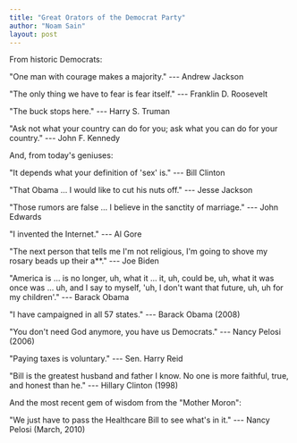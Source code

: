 ```yaml
---
title: "Great Orators of the Democrat Party"
author: "Noam Sain"
layout: post
---
```


From historic Democrats:

"One man with courage makes a majority." --- Andrew Jackson

"The only thing we have to fear is fear itself." --- Franklin D. Roosevelt

"The buck stops here." --- Harry S. Truman

"Ask not what your country can do for you; ask what you can do for your country." --- John F. Kennedy

And, from today's geniuses:

"It depends what your definition of 'sex' is." --- Bill Clinton

"That Obama … I would like to cut his nuts off." --- Jesse Jackson

"Those rumors are false … I believe in the sanctity of marriage." --- John Edwards

"I invented the Internet." --- Al Gore

"The next person that tells me I'm not religious, I'm going to shove my rosary beads up their a\*\*." --- Joe Biden

"America is … is no longer, uh, what it … it, uh, could be, uh, what it was once was … uh, and I say to myself, 'uh, I don't want that future, uh, uh for my children'." --- Barack Obama

"I have campaigned in all 57 states." --- Barack Obama (2008)

"You don't need God anymore, you have us Democrats." --- Nancy Pelosi (2006)

"Paying taxes is voluntary." --- Sen. Harry Reid

"Bill is the greatest husband and father I know. No one is more faithful, true, and honest than he." --- Hillary Clinton (1998)

And the most recent gem of wisdom from the "Mother Moron":

"We just have to pass the Healthcare Bill to see what's in it." --- Nancy Pelosi (March, 2010)
